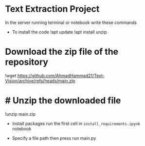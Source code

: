 # Text Extraction Project


In the server running terminal or notebook write these commands


- To install the code
!apt update
!apt install unzip

# Download the zip file of the repository
!wget https://github.com/AhmadHammad21/Text-Vision/archive/refs/heads/main.zip

# # Unzip the downloaded file
!unzip main.zip

- Install packages
run the first cell in `install_requirements.ipynb` notebook

- Specify a file path then press run main.py
